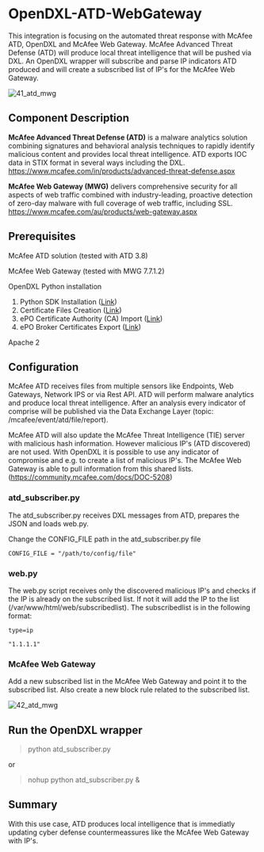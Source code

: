 # OpenDXL-ATD-WebGateway
This integration is focusing on the automated threat response with McAfee ATD, OpenDXL and McAfee Web Gateway.
McAfee Advanced Threat Defense (ATD) will produce local threat intelligence that will be pushed via DXL. An OpenDXL wrapper will 
subscribe and parse IP indicators ATD produced and will create a subscribed list of IP's for the McAfee Web Gateway.

![41_atd_mwg](https://cloud.githubusercontent.com/assets/25227268/25073995/a043939e-22f2-11e7-8b4f-ce7d43c18ddf.PNG)

## Component Description

**McAfee Advanced Threat Defense (ATD)** is a malware analytics solution combining signatures and behavioral analysis techniques to rapidly 
identify malicious content and provides local threat intelligence. ATD exports IOC data in STIX format in several ways including the DXL.
https://www.mcafee.com/in/products/advanced-threat-defense.aspx

**McAfee Web Gateway (MWG)** delivers comprehensive security for all aspects of web traffic combined with industry-leading, proactive 
detection of zero-day malware with full coverage of web traffic, including SSL. https://www.mcafee.com/au/products/web-gateway.aspx

## Prerequisites
McAfee ATD solution (tested with ATD 3.8)

McAfee Web Gateway (tested with MWG 7.7.1.2)

OpenDXL Python installation
1. Python SDK Installation ([Link](https://opendxl.github.io/opendxl-client-python/pydoc/installation.html))
2. Certificate Files Creation ([Link](https://opendxl.github.io/opendxl-client-python/pydoc/certcreation.html))
3. ePO Certificate Authority (CA) Import ([Link](https://opendxl.github.io/opendxl-client-python/pydoc/epocaimport.html))
4. ePO Broker Certificates Export ([Link](https://opendxl.github.io/opendxl-client-python/pydoc/epobrokercertsexport.html))

Apache 2

## Configuration
McAfee ATD receives files from multiple sensors like Endpoints, Web Gateways, Network IPS or via Rest API. 
ATD will perform malware analytics and produce local threat intelligence. After an analysis every indicator of comprise will be published 
via the Data Exchange Layer (topic: /mcafee/event/atd/file/report). 

McAfee ATD will also update the McAfee Threat Intelligence (TIE) server with malicious hash information. 
However malicious IP's (ATD discovered) are not used. With OpenDXL it is possible to use any indicator of compromise and e.g. to create a list of malicious IP's. The McAfee Web Gateway is able to pull information from this shared lists. (https://community.mcafee.com/docs/DOC-5208)

### atd_subscriber.py
The atd_subscriber.py receives DXL messages from ATD, prepares the JSON and loads web.py.

Change the CONFIG_FILE path in the atd_subscriber.py file

`CONFIG_FILE = "/path/to/config/file"`

### web.py
The web.py script receives only the discovered malicious IP's and checks if the IP is already on the subscribed list. If not it will add
the IP to the list (/var/www/html/web/subscribedlist).
The subscribedlist is in the following format:

`type=ip`

`"1.1.1.1"`

### McAfee Web Gateway
Add a new subscribed list in the McAfee Web Gateway and point it to the subscribed list.
Also create a new block rule related to the subscribed list.

![42_atd_mwg](https://cloud.githubusercontent.com/assets/25227268/25074249/32d8e912-22f7-11e7-86fc-285bb960024d.PNG)

## Run the OpenDXL wrapper
> python atd_subscriber.py

or

> nohup python atd_subscriber.py &

## Summary
With this use case, ATD produces local intelligence that is immediatly updating cyber defense countermeassures like the 
McAfee Web Gateway with IP's.
